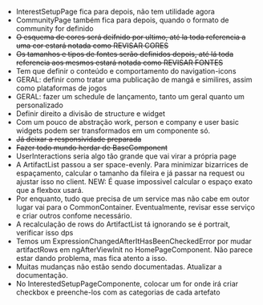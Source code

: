 - InterestSetupPage fica para depois, não tem utilidade agora
- CommunityPage também fica para depois, quando o formato de community for definido
- ~~O esquema de cores será deifnido por ultimo, até la toda referencia a uma cor estará notada como REVISAR CORES~~
- ~~Os tamanhos e tipos de fontes serão definidos depois, até lá toda referencia aos mesmos estará notada como REVISAR FONTES~~
- Tem que definir o conteúdo e comportamento do navigation-icons
- GERAL: definir como tratar uma publicação de mangá e similires, assim como plataformas de jogos
- GERAL: fazer um schedule de lançamento, tanto um geral quanto um personalizado
- Definir direito a divisão de structure e widget
- Com um pouco de abstração work, person e company e user basic widgets podem ser transformados em um componente só. 
- ~~Já deixar a responsividade preparada~~
- ~~Fazer todo mundo herdar de BaseComponent~~
- UserInteractions seria algo tão grande que vai virar a própria page
- A ArtifactList passou a ser space-evenly. Para minimizar bizarrices de espaçamento, calcular o tamanho da fileira e já passar na request ou ajustar isso no client. NEW: É quase impossivel calcular o espaço exato que a flexbox usará. 
- Por enquanto, tudo que precisa de um service mas não cabe em outor lugar vai para o CommonContainer. Eventualmente, revisar esse serviço e criar outros confome necessário.
- A recalculação de rows do ArtifactList tá ignorando se é portrait, verificar isso dps
- Temos um ExpressionChangedAfterItHasBeenCheckedError por mudar artifactRows em ngAfterViewInit no HomePageComponent. Não parece estar dando problema, mas fica atento a isso.
- Muitas mudanças não estão sendo documentadas. Atualizar a documentação.
- No InterestedSetupPageComponente, colocar um for onde irá criar checkbox e preenche-los com as categorias de cada artefato